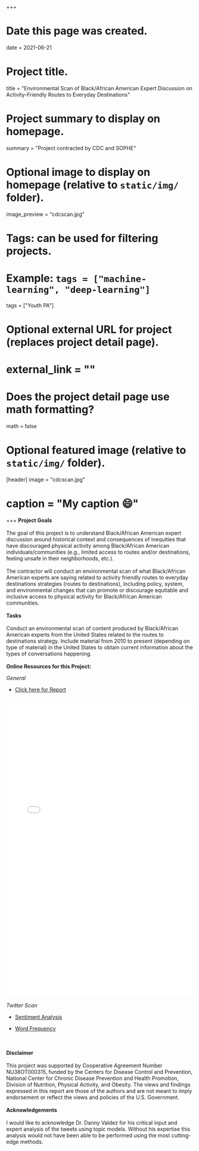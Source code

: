 +++
# Date this page was created.
date = 2021-06-21

# Project title.
title = "Environmental Scan of Black/African American Expert Discussion on Activity-Friendly Routes to Everyday Destinations"

# Project summary to display on homepage.
summary = "Project contracted by CDC and SOPHE"

# Optional image to display on homepage (relative to `static/img/` folder).
 image_preview = "cdcscan.jpg"

# Tags: can be used for filtering projects.
# Example: `tags = ["machine-learning", "deep-learning"]`
 tags = ["Youth PA"]

# Optional external URL for project (replaces project detail page).
# external_link = ""

# Does the project detail page use math formatting?
math = false

# Optional featured image (relative to `static/img/` folder).
[header]
 image = "cdcscan.jpg"
# caption = "My caption :smile:"

+++
**Project Goals** <br /><br />
	The goal of this project is to understand Black/African American expert discussion around historical context and consequences of inequities that have discouraged physical activity among Black/African American individuals/communities (e.g., limited access to routes and/or destinations, feeling unsafe in their neighborhoods, etc.). <br /><br />
	The contractor will conduct an environmental scan of what Black/African American experts are saying related to activity friendly routes to everyday destinations strategies (routes to destinations), including policy, system, and environmental changes that can promote or discourage equitable and inclusive access to physical activity for Black/African American communities.
<br /><br />
**Tasks** <br /><br />
	Conduct an environmental scan of content produced by Black/African American experts from the United States related to the routes to destinations strategy. Include material from 2010 to present (depending on type of material) in the United States to obtain current information about the types of conversations happening. 
<br /><br />
**Online Resources for this Project:**

*General*

- [Click here for Report](/uploads/cdcreport.pdf)

<embed src="/files/cdcreport.pdf" type="application/pdf" width="100%" height="800">

*Twitter Scan*


- [Sentiment Analysis](/uploads/sentiments.csv)

- [Word Frequency](/uploads/wordfreq.csv)



<br /><br />
**Disclaimer** <br /><br />
This project was supported by Cooperative Agreement Number NU38OT000315, funded by the Centers for Disease Control and Prevention, National Center for Chronic Disease Prevention and Health Promotion, Division of Nutrition, Physical Activity, and Obesity. The views and findings expressed in this report are those of the authors and are not meant to imply endorsement or reflect the views and policies of the U.S. Government.
<br /><br />
**Acknowledgements** <br /><br />
I would like to acknowledge Dr. Danny Valdez for his critical input and expert analysis of the tweets using topic models. Without his expertise this analysis would not have been able to be performed using the most cutting-edge methods.  
